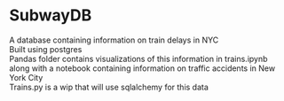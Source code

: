 # SubwayDB
A database containing information on train delays in NYC  
Built using postgres  
Pandas folder contains visualizations of this information in trains.ipynb along with a notebook containing information on traffic accidents in New York City  
Trains.py is a wip that will use sqlalchemy for this data 